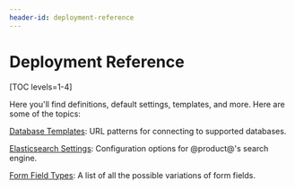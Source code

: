 ```yaml
---
header-id: deployment-reference
---
```


# Deployment Reference

[TOC levels=1-4]

Here you'll find definitions, default settings, templates, and more. Here are
some of the topics:

[Database Templates](/docs/7-0/deploy/-/knowledge_base/d/database-templates):
URL patterns for connecting to supported databases. 

[Elasticsearch Settings](/docs/7-0/deploy/-/knowledge_base/d/elasticsearch-settings):
Configuration options for @product@'s search engine.

[Form Field Types](/docs/7-0/deploy/-/knowledge_base/d/form-field-types): A list
of all the possible variations of form fields. 
